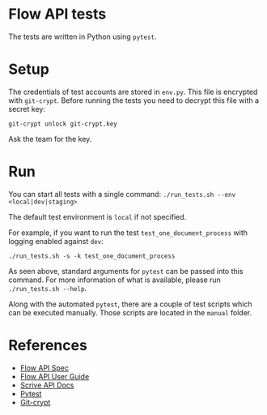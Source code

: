 # Flow API tests

The tests are written in Python using `pytest`.

# Setup
The credentials of test accounts are stored in `env.py`. This file is encrypted with `git-crypt`. Before running the tests you need to decrypt this file with a secret key:
```
git-crypt unlock git-crypt.key
```
Ask the team for the key.

# Run
You can start all tests with a single command:
`./run_tests.sh --env <local|dev|staging>`

The default test environment is `local` if not specified.

For example, if you want to run the test `test_one_document_process` with logging enabled against `dev`:
```
./run_tests.sh -s -k test_one_document_process
```
As seen above, standard arguments for `pytest` can be passed into this command. For more information of what is available, please run `./run_tests.sh --help`.

Along with the automated `pytest`, there are a couple of test scripts which can be executed manually. Those scripts are located in the `manual` folder.

# References
* [Flow API Spec](https://dev.scrive.com/experimental/flow/documentation)
* [Flow API User Guide](https://github.com/scrive/kontrakcja/blob/master/backend/flow/docs/flow-api-guide.md)
* [Scrive API Docs](https://apidocs.scrive.com/)
* [Pytest](https://pytest.org/)
* [Git-crypt](https://github.com/AGWA/git-crypt)
